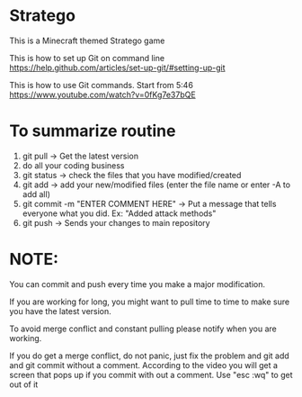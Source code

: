 # Stratego
This is a Minecraft themed Stratego game

This is how to set up Git on command line
https://help.github.com/articles/set-up-git/#setting-up-git

This is how to use Git commands. Start from 5:46
https://www.youtube.com/watch?v=0fKg7e37bQE

# To summarize routine
1. git pull -> Get the latest version
2. do all your coding business
3. git status -> check the files that you have modified/created
4. git add -> add your new/modified files (enter the file name or enter -A to add all)
5. git commit -m "ENTER COMMENT HERE" -> Put a message that tells everyone what you did. Ex: "Added attack methods"
6. git push -> Sends your changes to main repository
   
# NOTE:
You can commit and push every time you make a major modification.

If you are working for long, you might want to pull time to time to make sure you have the latest version.

To avoid merge conflict and constant pulling please notify when you are working.

If you do get a merge conflict, do not panic, just fix the problem and git add and git commit without a comment.
According to the video you will get a screen that pops up if you commit with out a comment. Use "esc :wq" to get out of it
